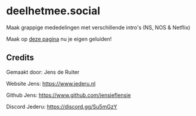 # deelhetmee.social
Maak grappige mededelingen met verschillende intro's (NS, NOS & Netflix)

Maak op [deze pagina](https://www.deelhetmee.social "Website") nu je eigen geluiden!

## Credits
Gemaakt door: Jens de Ruiter


Website Jens: https://www.jederu.nl


Github Jens: https://www.github.com/jensjeflensje


Discord Jederu: https://discord.gg/Su5mGzY
